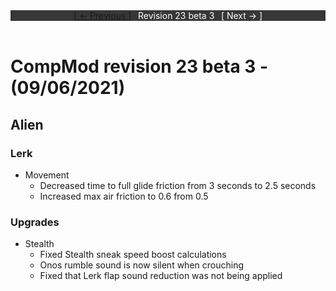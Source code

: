 <div style="width:100%;background-color:#373737;color:#FFFFFF;text-align:center">
<div style="display:inline-block;float:left;padding-left:20%">
<a href="revision23b2">
[ <- Previous ]
</a>
</div>
<div style="display:inline-block;">
Revision 23 beta 3
</div>
<div style="display:inline-block;float:right;padding-right:20%">
[ Next -> ]
</div>
</div>

<br />

# CompMod revision 23 beta 3 - (09/06/2021)
## Alien

### Lerk
* Movement
  * Decreased time to full glide friction from 3 seconds to 2.5 seconds
  * Increased max air friction to 0.6 from 0.5

### Upgrades
* Stealth
  * Fixed Stealth sneak speed boost calculations
  * Onos rumble sound is now silent when crouching
  * Fixed that Lerk flap sound reduction was not being applied

<br/>


